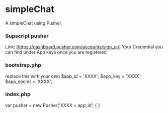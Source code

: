 # simpleChat
A simpleChat using Pusher.

### Supscript pusher
Link: [https://dashboard.pusher.com/accounts/sign_up]
Your Credential you can find under App keys once you are registered

### bootstrap.php
replace this with your own
$app_id = 'XXXX';
$app_key = 'XXXX';
$app_secret = 'XXXX';

### index.php
var pusher = new Pusher('XXXX = app_id', {
}




